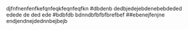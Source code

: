 djfnfnenfenfkefqnfeqkfeqnfeqfkn
#dbdenb
dedbjedejebdenebebdeded
edede
de
ded
ede
#bdbfdb
bdnndbfbfbfbrefbef
##ebenejfenjne
endjendnejdednnbejbejb